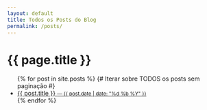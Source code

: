 ```yaml
---
layout: default
title: Todos os Posts do Blog
permalink: /posts/
---
```


<h1>{{ page.title }}</h1>

<div class="post-list">
  <ul>
  {% for post in site.posts %} {# Iterar sobre TODOS os posts sem paginação #}
    <li>
      <a href="{{ post.url | relative_url }}">{{ post.title }}
      <small>— {{ post.date | date: "%d %b %Y" }}</small>
      </a>
    </li>
  {% endfor %}
  </ul>
</div>
